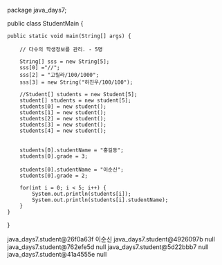 package java_days7;

public class StudentMain {

	public static void main(String[] args) {
		
		// 다수의 학생정보를 관리. - 5명
		
		String[] sss = new String[5];
		sss[0] ="//";
		sss[2] = "고릴라/100/1000";
		sss[3] = new String("하진우/100/100");
		
		//Student[] students = new Student[5];
		student[] students = new student[5];
		students[0] = new student();
		students[1] = new student();
		students[2] = new student();
		students[3] = new student();
		students[4] = new student();
		
		
		students[0].studentName = "홍길동";
		students[0].grade = 3;
		
		students[0].studentName = "이순신";
		students[0].grade = 2;
		
		for(int i = 0; i < 5; i++) {
			System.out.println(students[i]);
			System.out.println(students[i].studentName);
		}
	}

}


java_days7.student@26f0a63f
이순신
java_days7.student@4926097b
null
java_days7.student@762efe5d
null
java_days7.student@5d22bbb7
null
java_days7.student@41a4555e
null

